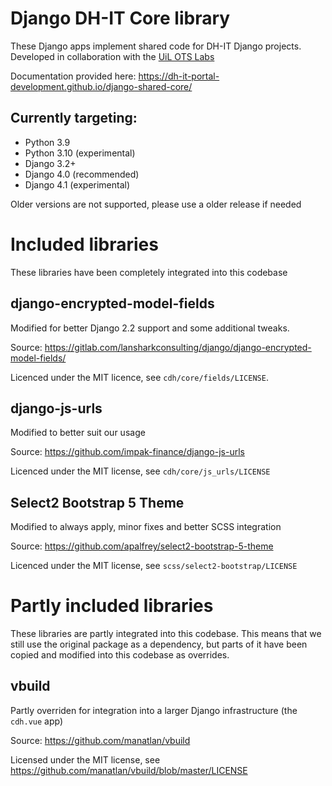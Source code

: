 # Django DH-IT Core library

These Django apps implement shared code for DH-IT Django projects. Developed in collaboration with the [UiL OTS Labs](https://github.com/UiL-OTS-labs)

Documentation provided here: https://dh-it-portal-development.github.io/django-shared-core/

## Currently targeting:
- Python 3.9
- Python 3.10 (experimental)
- Django 3.2+
- Django 4.0 (recommended)
- Django 4.1 (experimental)

Older versions are not supported, please use a older release if needed

# Included libraries
These libraries have been completely integrated into this codebase

## django-encrypted-model-fields 
Modified for better Django 2.2 support and some additional tweaks.

Source: https://gitlab.com/lansharkconsulting/django/django-encrypted-model-fields/

Licenced under the MIT licence, see `cdh/core/fields/LICENSE`.

## django-js-urls
Modified to better suit our usage

Source: https://github.com/impak-finance/django-js-urls

Licenced under the MIT license, see `cdh/core/js_urls/LICENSE`

## Select2 Bootstrap 5 Theme
Modified to always apply, minor fixes and better SCSS integration

Source: https://github.com/apalfrey/select2-bootstrap-5-theme

Licenced under the MIT license, see `scss/select2-bootstrap/LICENSE`

# Partly included libraries
These libraries are partly integrated into this codebase. 
This means that we still use the original package as a dependency, but parts of it have been copied and 
modified into this codebase as overrides. 

## vbuild
Partly overriden for integration into a larger Django infrastructure (the ``cdh.vue`` app)

Source: https://github.com/manatlan/vbuild

Licensed under the MIT license, see https://github.com/manatlan/vbuild/blob/master/LICENSE
